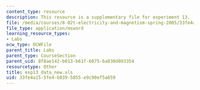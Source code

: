 ```yaml
---
content_type: resource
description: This resource is a supplementary file for experiment 13.
file: /media/courses/8-02t-electricity-and-magnetism-spring-2005/33fe4a155fe4b0395855e9c90ef5a659_exp13_data_new.xls
file_type: application/msword
learning_resource_types:
- Labs
ocw_type: OCWFile
parent_title: Labs
parent_type: CourseSection
parent_uid: 8f8ae142-b013-b61f-6075-6a830d093354
resourcetype: Other
title: exp13_data_new.xls
uid: 33fe4a15-5fe4-b039-5855-e9c90ef5a659
---
```

